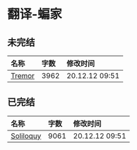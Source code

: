 # 翻译-蝙家

## 未完结

|名称|字数|修改时间|
|:-|:-|:-|
|[Tremor](Tremor.md)|3962|20.12.12 09:51|

## 已完结

|名称|字数|修改时间|
|:-|:-|:-|
|[Soliloquy](Soliloquy.md)|9061|20.12.12 09:51|
